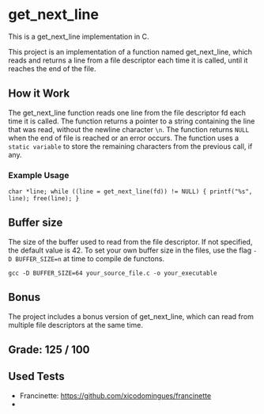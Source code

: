 
# get_next_line

This is a get_next_line implementation in C.

This project is an implementation of a function named get_next_line, which reads and returns a line from a file descriptor each time it is called, until it reaches the end of the file.

## How it Work

The get_next_line function reads one line from the file descriptor fd each time it is called.
The function returns a pointer to a string containing the line that was read, without the newline character `\n`.
The function returns `NULL` when the end of file is reached or an error occurs.
The function uses a `static variable` to store the remaining characters from the previous call, if any.

### Example Usage

`char *line;
while ((line = get_next_line(fd)) != NULL)
{
    printf("%s", line);
    free(line);
}`

## Buffer size
The size of the buffer used to read from the file descriptor. If not specified, the default value is 42.
To set your own buffer size in the files, use the flag `-D BUFFER_SIZE=n` at time to compile de functons.

`gcc -D BUFFER_SIZE=64 your_source_file.c -o your_executable` 

## Bonus

The project includes a bonus version of get_next_line, which can read from multiple file descriptors at the same time.

## Grade: 125 / 100

## Used Tests
- Francinette: https://github.com/xicodomingues/francinette
- 
